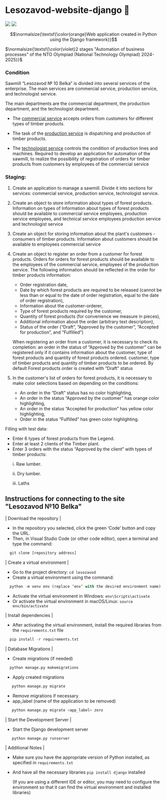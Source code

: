 # Lesozavod-website-django 🐍

[![](https://img.shields.io/badge/github(django)-blueviolet?style=for-the-badge)](https://github.com/django)
[![](https://img.shields.io/badge/book(django)-green?style=for-the-badge)](https://www.djangoproject.com/)

$$\normalsize{\textsf{\color{orange}Web application created in Python using the Django framework}}$$

$\normalsize{\textsf{\color{violet}2 stages "Automation of business processes" of the NTO Olympiad (National Technology Olympiad) 2024-2025}}$

### Condition
Sawmill “Lesozavod № 10 Belka” is divided into several services of the enterprise. 
The main services are commercial service, production service, and technologist service.

The main departments are the commercial department, the production department, and the technologist department.

- The <ins>commercial service</ins> accepts orders from customers for different types of timber products. 

- The task of the <ins>production service</ins> is dispatching and production of timber products. 

- The <ins>technologist service</ins> controls the condition of production lines and machines. Required to develop an application for automation of the sawmill, to realize the possibility of registration of orders for timber products from customers by employees of the commercial service

### Staging:

1. Create an application to manage a sawmill. Divide it into sections for 
services: commercial service, production service, technologist service.


2. Create an object to store information about types of forest products. Information on types of 
Information about types of forest products should be available to commercial service employees, production service employees, and technical service employees 
production service and technologist service

3. Create an object for storing information about the plant's customers - consumers of 
timber products. Information about customers should be available to employees 
commercial service

4. Create an object to register an order from a customer for forest products. Orders for 
orders for forest products should be available to the employees of the commercial service, employees of the 
production service. The following information should be reflected in the order for timber products 
information:
    * Order registration date,
    * Date by which forest products are required to be released (cannot be less than or equal to the date of order registration, equal to the date of order registration),
    * Information about the customer-orderer,
    * Type of forest products required by the customer,
    * Quantity of forest products (for convenience we measure in pieces),
    * Additional information about the order (arbitrary text description),
    * Status of the order (“Draft”, “Approved by the customer”, “Accepted for production”, and
“Fulfilled")

    When registering an order from a customer, it is necessary to check its completion: an order in the status of 
“Approved by the customer” can be registered only if it contains information about the customer, type of forest products and quantity of forest products ordered. 
customer, type of timber products and quantity of timber products to be ordered. By default 
Forest products order is created with “Draft” status

5. In the customer's list of orders for forest products, it is necessary to make color selections based on 
depending on the conditions:
    * An order in the “Draft” status has no color highlighting,
    * An order in the status “Approved by the customer” has orange color highlighting,
    * An order in the status “Accepted for production” has yellow color highlighting,
    * Order in the status “Fulfilled” has green color highlighting.

Filling with test data:
* Enter 6 types of forest products from the Legend.
* Enter at least 2 clients of the Timber plant.
* Enter 3 orders with the status “Approved by the client” with types of timber products:
    <p>i. Raw lumber.</p>
    <p>ii. Dry lumber.</p>
    <p>iii. Laths</p>

## Instructions for connecting to the site "Lesozavod №10 Belka"

| Download the repository |

* In the repository you selected, click the green ‘Code’ button and copy the URL.
* Then, in Visual Studio Code (or other code editor), open a terminal and type the command:
  
```python
  git clone [repository address]
```

| Create a virtual environment |

* Go to the project directory: `cd lesozavod`
* Create a virtual environment using the command:
  
```python
  python -m venv env (replace ‘env’ with the desired environment name)
```

* Activate the virtual environment in Windows: `env\Scripts\activate`
* Or activate the virtual environment in macOS/Linux: `source env/bin/activate`
  
| Install dependencies |

* After activating the virtual environment, install the required libraries from the `requirements.txt` file
 
```python
  pip install -r requirements.txt
```

| Database Migrations |


* Create migrations (if needed)
  
```python
  python manage.py makemigrations
```

* Apply created migrations
  
```python
   python manage.py migrate
```

* Remove migrations if necessary
* app_label (name of the application to be removed)

```python
   python manage.py migrate <app_label> zero
```

| Start the Development Server |

* Start the Django development server

```python
   python manage.py runserver
```

| Additional Notes |
  
* Make sure you have the appropriate version of Python installed, as specified in `requirements.txt`
* And have all the necessary libraries `pip install django` installed
  
  (If you are using a different IDE or editor, you may need to configure the environment so that it can find the virtual environment and installed libraries)
